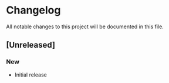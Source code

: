 # Changelog
All notable changes to this project will be documented in this file.

## [Unreleased]
### New

- Initial release
  